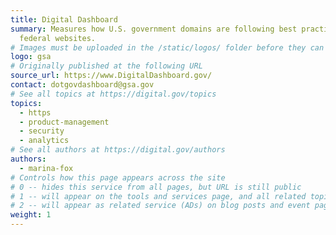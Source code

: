 ```yaml
---
title: Digital Dashboard
summary: Measures how U.S. government domains are following best practices for
  federal websites.
# Images must be uploaded in the /static/logos/ folder before they can be used here.
logo: gsa
# Originally published at the following URL
source_url: https://www.DigitalDashboard.gov/
contact: dotgovdashboard@gsa.gov
# See all topics at https://digital.gov/topics
topics:
  - https
  - product-management
  - security
  - analytics
# See all authors at https://digital.gov/authors
authors:
  - marina-fox
# Controls how this page appears across the site
# 0 -- hides this service from all pages, but URL is still public
# 1 -- will appear on the tools and services page, and all related topic pages
# 2 -- will appear as related service (ADs) on blog posts and event pages
weight: 1
---
```

